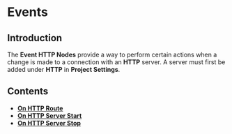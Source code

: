 # Events

## Introduction

The **Event HTTP Nodes** provide a way to perform certain actions when a change is made to a connection with an **HTTP** server. A server must first be added under **HTTP** in **Project Settings**.

## Contents

* [**On HTTP Route**](onhttproute.md)
* [**On HTTP Server Start**](onhttpserverstart.md)
* [**On HTTP Server Stop**](onhttpserverstop.md)

